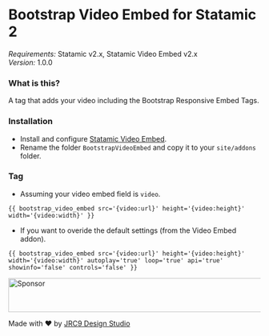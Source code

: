 # Bootstrap Video Embed for Statamic 2
*Requirements:* Statamic v2.x, Statamic Video Embed v2.x  
*Version:* 1.0.0

### What is this?
A tag that adds your video including the Bootstrap Responsive Embed Tags.  

### Installation
- Install and configure [Statamic Video Embed](https://github.com/jrc9designstudio/statamic-video-embed).
- Rename the folder `BootstrapVideoEmbed` and copy it to your `site/addons` folder.

### Tag
- Assuming your video embed field is `video`.
```
{{ bootstrap_video_embed src='{video:url}' height='{video:height}' width='{video:width}' }}
```
- If you want to overide the default settings (from the Video Embed addon).
```
{{ bootstrap_video_embed src='{video:url}' height='{video:height}' width='{video:width}' autoplay='true' loop='true' api='true' showinfo='false' controls='false' }}
```

<a target='_blank' rel='nofollow' href='https://app.codesponsor.io/link/eNH4J7YAub4Y19PG8yjyuzLu/jrc9designstudio/statamic-bootstrap-video-embed'>
  <img alt='Sponsor' width='888' height='68' src='https://app.codesponsor.io/embed/eNH4J7YAub4Y19PG8yjyuzLu/jrc9designstudio/statamic-bootstrap-video-embed.svg' />
</a>

Made with ❤️ by [JRC9 Design Studio](https://jrc9.ca)
